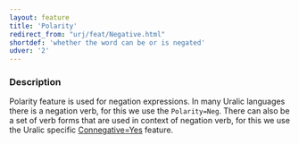 ```yaml
---
layout: feature
title: 'Polarity'
redirect_from: "urj/feat/Negative.html"
shortdef: 'whether the word can be or is negated'
udver: '2'
---
```


### Description

Polarity feature is used for negation expressions. In many Uralic languages
there is a negation verb, for this we use the `Polarity=Neg`. There can also be
a set of verb forms that are used in context of negation verb, for this we use
the Uralic specific [Connegative=Yes]() feature.
<!-- Interlanguage links updated Po 6. listopadu 2023, 21:42:01 CET -->
